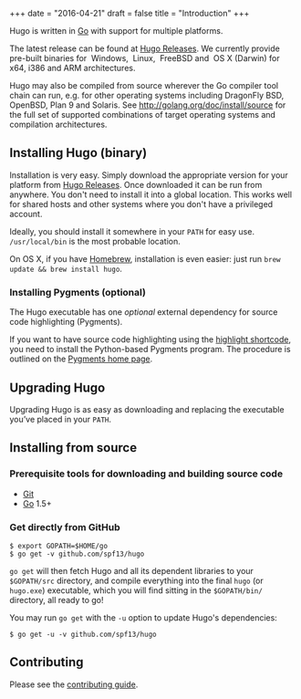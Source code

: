 +++
date = "2016-04-21"
draft = false
title = "Introduction"
+++

Hugo is written in [Go][] with support for multiple platforms.

The latest release can be found at [Hugo Releases](https://github.com/spf13/hugo/releases).
We currently provide pre-built binaries for
<i class="fa fa-windows"></i>&nbsp;Windows,
<i class="fa fa-linux"></i>&nbsp;Linux,
<i class="fa freebsd-19px"></i>&nbsp;FreeBSD
and <i class="fa fa-apple"></i>&nbsp;OS&nbsp;X (Darwin)
for x64, i386 and ARM architectures.

Hugo may also be compiled from source wherever the Go compiler tool chain can run, e.g. for other operating systems including DragonFly BSD, OpenBSD, Plan&nbsp;9 and Solaris.  See http://golang.org/doc/install/source for the full set of supported combinations of target operating systems and compilation architectures.

## Installing Hugo (binary)

Installation is very easy. Simply download the appropriate version for your
platform from [Hugo Releases](https://github.com/spf13/hugo/releases).
Once downloaded it can be run from anywhere. You don't need to install
it into a global location. This works well for shared hosts and other systems
where you don't have a privileged account.

Ideally, you should install it somewhere in your `PATH` for easy use.
`/usr/local/bin` is the most probable location.

On OS&nbsp;X, if you have [Homebrew](http://brew.sh/), installation is even
easier: just run `brew update && brew install hugo`.

### Installing Pygments (optional)

The Hugo executable has one *optional* external dependency for source code highlighting (Pygments).

If you want to have source code highlighting using the [highlight shortcode](/extras/highlighting/),
you need to install the Python-based Pygments program. The procedure is outlined on the [Pygments home page](http://pygments.org/).

## Upgrading Hugo

Upgrading Hugo is as easy as downloading and replacing the executable you’ve
placed in your `PATH`.


## Installing from source

### Prerequisite tools for downloading and building source code

* [Git](http://git-scm.com/)
* [Go][] 1.5+

### Get directly from GitHub

    $ export GOPATH=$HOME/go
    $ go get -v github.com/spf13/hugo

`go get` will then fetch Hugo and all its dependent libraries to your
`$GOPATH/src` directory, and compile everything into the final `hugo`
(or `hugo.exe`) executable, which you will find sitting in the
`$GOPATH/bin/` directory, all ready to go!

You may run `go get` with the `-u` option to update Hugo's dependencies:

    $ go get -u -v github.com/spf13/hugo

## Contributing

Please see the [contributing guide](/doc/contributing/).

[Go]: http://golang.org/
